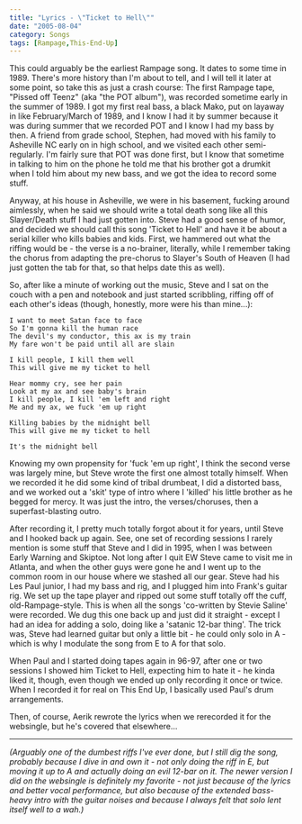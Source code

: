 ```yaml
---
title: "Lyrics - \"Ticket to Hell\""
date: "2005-08-04"
category: Songs
tags: [Rampage,This-End-Up]
---
```


This could arguably be the earliest Rampage song. It dates to some time in 1989. There's more history than I'm about to tell, and I will tell it later at some point, so take this as just a crash course: The first Rampage tape, "Pissed off Teenz" (aka "the POT album"), was recorded sometime early in the summer of 1989. I got my first real bass, a black Mako, put on layaway in like February/March of 1989, and I know I had it by summer because it was during summer that we recorded POT and I know I had my bass by then. A friend from grade school, Stephen, had moved with his family to Asheville NC early on in high school, and we visited each other semi-regularly. I'm fairly sure that POT was done first, but I know that sometime in talking to him on the phone he told me that his brother got a drumkit when I told him about my new bass, and we got the idea to record some stuff.

Anyway, at his house in Asheville, we were in his basement, fucking around aimlessly, when he said we should write a total death song like all this Slayer/Death stuff I had just gotten into. Steve had a good sense of humor, and decided we should call this song 'Ticket to Hell' and have it be about a serial killer who kills babies and kids. First, we hammered out what the riffing would be - the verse is a no-brainer, literally, while I remember taking the chorus from adapting the pre-chorus to Slayer's South of Heaven (I had just gotten the tab for that, so that helps date this as well).

So, after like a minute of working out the music, Steve and I sat on the couch with a pen and notebook and just started scribbling, riffing off of each other's ideas (though, honestly, more were his than mine...):

```
I want to meet Satan face to face
So I'm gonna kill the human race
The devil's my conductor, this ax is my train
My fare won't be paid until all are slain

I kill people, I kill them well
This will give me my ticket to hell

Hear mommy cry, see her pain
Look at my ax and see baby's brain 
I kill people, I kill 'em left and right
Me and my ax, we fuck 'em up right

Killing babies by the midnight bell
This will give me my ticket to hell

It's the midnight bell
```

Knowing my own propensity for 'fuck 'em up right', I think the second verse was largely mine, but Steve wrote the first one almost totally himself. When we recorded it he did some kind of tribal drumbeat, I did a distorted bass, and we worked out a 'skit' type of intro where I 'killed' his little brother as he begged for mercy. It was just the intro, the verses/choruses, then a superfast-blasting outro.

After recording it, I pretty much totally forgot about it for years, until Steve and I hooked back up again. See, one set of recording sessions I rarely mention is some stuff that Steve and I did in 1995, when I was between Early Warning and Skiptoe. Not long after I quit EW Steve came to visit me in Atlanta, and when the other guys were gone he and I went up to the common room in our house where we stashed all our gear. Steve had his Les Paul junior, I had my bass and rig, and I plugged him into Frank's guitar rig. We set up the tape player and ripped out some stuff totally off the cuff, old-Rampage-style. This is when all the songs 'co-written by Stevie Saline' were recorded. We dug this one back up and just did it straight - except I had an idea for adding a solo, doing like a 'satanic 12-bar thing'. The trick was, Steve had learned guitar but only a little bit - he could only solo in A - which is why I modulate the song from E to A for that solo.

When Paul and I started doing tapes again in 96-97, after one or two sessions I showed him Ticket to Hell, expecting him to hate it - he kinda liked it, though, even though we ended up only recording it once or twice. When I recorded it for real on This End Up, I basically used Paul's drum arrangements.

Then, of course, Aerik rewrote the lyrics when we rerecorded it for the websingle, but he's covered that elsewhere...

***

*(Arguably one of the dumbest riffs I've ever done, but I still dig the song, probably because I dive in and own it - not only doing the riff in E, but moving it up to A and actually doing an evil 12-bar on it. The newer version I did on the websingle is definitely my favorite - not just because of the lyrics and better vocal performance, but also because of the extended bass-heavy intro with the guitar noises and because I always felt that solo lent itself well to a wah.)*
